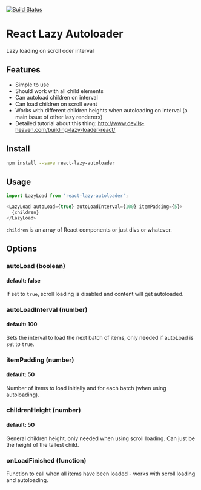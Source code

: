 [![Build Status](https://travis-ci.org/ateufel/react-lazy-autoloader.svg?branch=master)](https://travis-ci.org/ateufel/react-lazy-autoloader)

React Lazy Autoloader
=====================

Lazy loading on scroll oder interval

## Features

* Simple to use
* Should work with all child elements
* Can autoload children on interval
* Can load children on scroll event
* Works with different children heights when autoloading on interval (a main issue of other lazy renderers)
* Detailed tutorial about this thing: http://www.devils-heaven.com/building-lazy-loader-react/

## Install

```bash
npm install --save react-lazy-autoloader
```

## Usage

```js
import LazyLoad from 'react-lazy-autoloader';

<LazyLoad autoLoad={true} autoLoadInterval={100} itemPadding={5}>
  {children}
</LazyLoad>
```

`children` is an array of React components or just divs or whatever.

## Options

### autoLoad (boolean)
#### default: false
If set to `true`, scroll loading is disabled and content will get autoloaded.
### autoLoadInterval (number)
#### default: 100
Sets the interval to load the next batch of items, only needed if autoLoad is set to `true`.
### itemPadding (number)
#### default: 50
Number of items to load initially and for each batch (when using autoloading).
### childrenHeight (number)
#### default: 50
General children height, only needed when using scroll loading. Can just be the height of the tallest child.
### onLoadFinished (function)
Function to call when all items have been loaded - works with scroll loading and autoloading.
